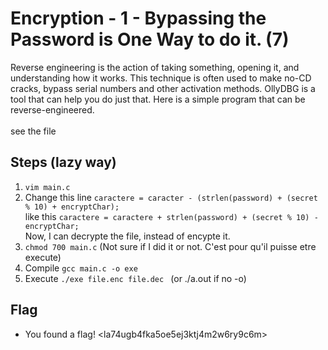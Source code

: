 # Encryption - 1 - Bypassing the Password is One Way to do it. (7)

Reverse engineering is the action of taking something, opening it, and understanding how it works. 
This technique is often used to make no-CD cracks, bypass serial numbers and other activation methods. 
OllyDBG is a tool that can help you do just that. Here is a simple program that can be reverse-engineered.
<br><br>
see the file

## Steps (lazy way)
1. `vim main.c`
2. Change this line `caractere = caracter - (strlen(password) + (secret % 10) + encryptChar);`<br>
like this `caractere = caractere + strlen(password) + (secret % 10) - encryptChar;` <br>
Now, I can decrypte the file, instead of encypte it.
3. `chmod 700 main.c` (Not sure if I did it or not. C'est pour qu'il puisse etre execute)
4. Compile `gcc main.c -o exe`
5. Execute `./exe file.enc file.dec ` (or ./a.out if no -o)

## Flag
- You found a flag! <la74ugb4fka5oe5ej3ktj4m2w6ry9c6m\>
